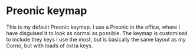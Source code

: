 # Preonic keymap

This is my default Preonic keymap. I use a Preonic in the office, where I have disguised it to look as normal as possible. The keymap is customised to include they keys I use the most, but is basically the same layout as my Corne, but with loads of extra keys.